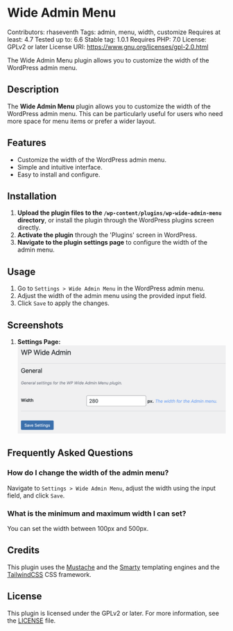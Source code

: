# Wide Admin Menu

Contributors: rhaseventh
Tags: admin, menu, width, customize
Requires at least: 4.7
Tested up to: 6.6
Stable tag: 1.0.1
Requires PHP: 7.0
License: GPLv2 or later
License URI: https://www.gnu.org/licenses/gpl-2.0.html

The Wide Admin Menu plugin allows you to customize the width of the WordPress admin menu.

## Description

The **Wide Admin Menu** plugin allows you to customize the width of the WordPress admin menu. This can be particularly useful for users who need more space for menu items or prefer a wider layout.

## Features

- Customize the width of the WordPress admin menu.
- Simple and intuitive interface.
- Easy to install and configure.

## Installation

1. **Upload the plugin files to the `/wp-content/plugins/wp-wide-admin-menu` directory**, or install the plugin through the WordPress plugins screen directly.
2. **Activate the plugin** through the 'Plugins' screen in WordPress.
3. **Navigate to the plugin settings page** to configure the width of the admin menu.

## Usage

1. Go to `Settings > Wide Admin Menu` in the WordPress admin menu.
2. Adjust the width of the admin menu using the provided input field.
3. Click `Save` to apply the changes.

## Screenshots

1. **Settings Page:**
   ![Settings Page](assets/images/plugin-screenshot-1.png)

## Frequently Asked Questions

### How do I change the width of the admin menu?

Navigate to `Settings > Wide Admin Menu`, adjust the width using the input field, and click `Save`.

### What is the minimum and maximum width I can set?

You can set the width between 100px and 500px.

## Credits

This plugin uses the [Mustache](https://github.com/bobthecow/mustache.php) and the [Smarty](https://www.smarty.net/) templating engines and the [TailwindCSS](https://tailwindcss.com/) CSS framework.

## License

This plugin is licensed under the GPLv2 or later. For more information, see the [LICENSE](LICENSE) file.
